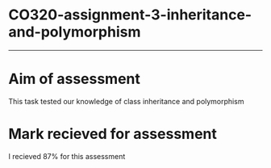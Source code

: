 # CO320-assignment-3-inheritance-and-polymorphism
------------------------------------------------------------------------

<h1> Aim of assessment </h1>
This task tested our knowledge of class inheritance and polymorphism

<h1> Mark recieved for assessment </h1>
I recieved 87% for this assessment
